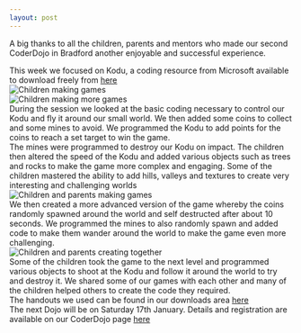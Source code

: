```yaml
---
layout: post
---
```

A big thanks to all the children, parents and mentors who made our second CoderDojo in Bradford another enjoyable and successful experience.

This week we focused on Kodu, a&nbsp;coding resource from Microsoft available to download freely from [here](http://www.microsoft.com/en-gb/download/details.aspx?id=10056)  
![Children making games](http://theblog.is/lac/files/2014/12/CD2-image1-300x168.jpg)  
![Children making more games](http://theblog.is/lac/files/2014/12/CD2-image2-300x168.jpg)  
During the session we looked at the basic coding necessary to control our Kodu and fly it around our small world. We then added some coins to collect and some mines to avoid. We programmed the Kodu to add points for the coins to reach a set target to win the game.  
The mines were programmed to destroy our Kodu on impact. The children then altered the speed of the Kodu and added various objects such as trees and rocks to make the game more complex and engaging. Some of the children mastered the ability to add hills, valleys and textures to create very interesting and challenging worlds  
![Children and parents making games](http://theblog.is/lac/files/2014/12/CD2-image3-300x168.jpg)  
We then created a more advanced version of the game whereby the coins randomly spawned around the world and self destructed after about 10 seconds. We programmed the mines to also randomly spawn and added code to make them wander around the world to make the game even more challenging.  
![Children and parents creating together](http://theblog.is/lac/files/2014/12/CD2-image4-300x168.jpg)  
Some of the children took the game to the next level and programmed various objects to shoot at the Kodu and follow it around the world to try and destroy it. 
We shared some of our games with each other and many of the children helped others to create the code they required.   
The handouts we used can be found in our downloads area [here](http://www.ticbradford.com/downloads/coderdojo)  
The next Dojo will be on Saturday 17th January. Details and registration are available on our CoderDojo page [here](http://www.ticbradford.com/coderdojo)